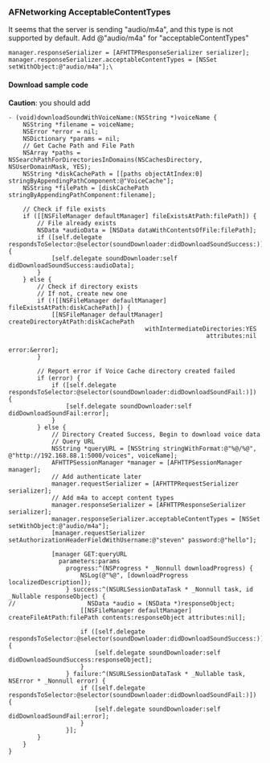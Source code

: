 ### AFNetworking AcceptableContentTypes

It seems that the server is sending "audio/m4a", and this type is not supported by default. Add @"audio/m4a" for "acceptableContentTypes"

	manager.responseSerializer = [AFHTTPResponseSerializer serializer];
	manager.responseSerializer.acceptableContentTypes = [NSSet setWithObject:@"audio/m4a"];\

#### Download sample code
**Caution**: you should add 
	
	- (void)downloadSoundWithVoiceName:(NSString *)voiceName {
	    NSString *filename = voiceName;
	    NSError *error = nil;
	    NSDictionary *params = nil;
	    // Get Cache Path and File Path
	    NSArray *paths = NSSearchPathForDirectoriesInDomains(NSCachesDirectory, NSUserDomainMask, YES);
	    NSString *diskCachePath = [[paths objectAtIndex:0] stringByAppendingPathComponent:@"VoiceCache"];
	    NSString *filePath = [diskCachePath stringByAppendingPathComponent:filename];
	    
	    // Check if file exists
	    if ([[NSFileManager defaultManager] fileExistsAtPath:filePath]) {
	        // File already exists
	        NSData *audioData = [NSData dataWithContentsOfFile:filePath];
	        if ([self.delegate respondsToSelector:@selector(soundDownloader:didDownloadSoundSuccess:)]) {
	            [self.delegate soundDownloader:self didDownloadSoundSuccess:audioData];
	        }
	    } else {
	        // Check if directory exists
	        // If not, create new one
	        if (![[NSFileManager defaultManager] fileExistsAtPath:diskCachePath]) {
	            [[NSFileManager defaultManager] createDirectoryAtPath:diskCachePath
	                                      withIntermediateDirectories:YES
	                                                       attributes:nil
	                                                            error:&error];
	        }
	        
	        // Report error if Voice Cache directory created failed
	        if (error) {
	            if ([self.delegate respondsToSelector:@selector(soundDownloader:didDownloadSoundFail:)]) {
	                [self.delegate soundDownloader:self didDownloadSoundFail:error];
	            }
	        } else {
	            // Directory Created Success, Begin to download voice data
	            // Query URL
	            NSString *queryURL = [NSString stringWithFormat:@"%@/%@", @"http://192.168.88.1:5000/voices", voiceName];
	            AFHTTPSessionManager *manager = [AFHTTPSessionManager manager];
	            // Add authenticate later
	            manager.requestSerializer = [AFHTTPRequestSerializer serializer];
	            // Add m4a to accept content types
	            manager.responseSerializer = [AFHTTPResponseSerializer serializer];
	            manager.responseSerializer.acceptableContentTypes = [NSSet setWithObject:@"audio/m4a"];
	            [manager.requestSerializer setAuthorizationHeaderFieldWithUsername:@"steven" password:@"hello"];
	            
	            [manager GET:queryURL
	              parameters:params
	                progress:^(NSProgress * _Nonnull downloadProgress) {
	                    NSLog(@"%@", [downloadProgress localizedDescription]);
	                } success:^(NSURLSessionDataTask * _Nonnull task, id  _Nullable responseObject) {
	//                    NSData *audio = (NSData *)responseObject;
	                    [[NSFileManager defaultManager] createFileAtPath:filePath contents:responseObject attributes:nil];
	                    
	                    if ([self.delegate respondsToSelector:@selector(soundDownloader:didDownloadSoundSuccess:)]) {
	                        [self.delegate soundDownloader:self didDownloadSoundSuccess:responseObject];
	                    }
	                } failure:^(NSURLSessionDataTask * _Nullable task, NSError * _Nonnull error) {
	                    if ([self.delegate respondsToSelector:@selector(soundDownloader:didDownloadSoundFail:)]) {
	                        [self.delegate soundDownloader:self didDownloadSoundFail:error];
	                    }
	                }];
	        }
	    }
	}